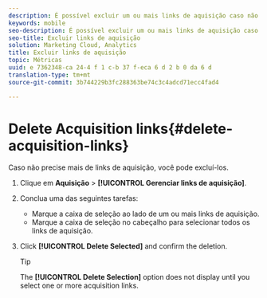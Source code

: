 ```yaml
---
description: É possível excluir um ou mais links de aquisição caso não sejam mais necessários.
keywords: mobile
seo-description: É possível excluir um ou mais links de aquisição caso não sejam mais necessários.
seo-title: Excluir links de aquisição
solution: Marketing Cloud, Analytics
title: Excluir links de aquisição
topic: Métricas
uuid: e 7362348-ca 24-4 f 1 c-b 37 f-eca 6 d 2 b 0 da 6 d
translation-type: tm+mt
source-git-commit: 3b744229b3fc288363be74c3c4adcd71ecc4fad4

---
```



# Delete Acquisition links{#delete-acquisition-links}

Caso não precise mais de links de aquisição, você pode excluí-los.

1. Clique em **Aquisição** &gt; **[!UICONTROL Gerenciar links de aquisição]**.
1. Conclua uma das seguintes tarefas:

   * Marque a caixa de seleção ao lado de um ou mais links de aquisição.
   * Marque a caixa de seleção no cabeçalho para selecionar todos os links de aquisição.

1. Click **[!UICONTROL Delete Selected]** and confirm the deletion.

   >[!TIP]
   >
   >The **[!UICONTROL Delete Selection]** option does not display until you select one or more acquisition links.

